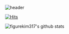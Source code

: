 ![header](https://capsule-render.vercel.app/api?type=waving&color=timeGradient&height=250&section=header&text=Welcome%20to%20figureKim's%20Github%20👋&animation=twinkling&fontSize=35&fontAlignY=40)

[![Hits](https://hits.seeyoufarm.com/api/count/incr/badge.svg?url=https%3A%2F%2Fgithub.com%2Ffigure317&count_bg=%233DC87E&title_bg=%23555555&icon=&icon_color=%23E7E7E7&title=hits&edge_flat=false)](https://hits.seeyoufarm.com)

![figurekim317's github stats](https://github-readme-stats.vercel.app/api?username=6810779s&show_icons=true&theme=tokyonight)

<!--
**figurekim317/figurekim317** is a ✨ _special_ ✨ repository because its `README.md` (this file) appears on your GitHub profile.

Here are some ideas to get you started:

- 🔭 I’m currently working on ...
- 🌱 I’m currently learning ...
- 👯 I’m looking to collaborate on ...
- 🤔 I’m looking for help with ...
- 💬 Ask me about ...
- 📫 How to reach me: ...
- 😄 Pronouns: ...
- ⚡ Fun fact: ...
-->
